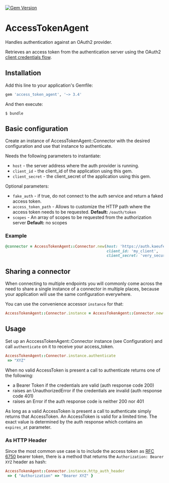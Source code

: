 [![Gem Version](https://badge.fury.io/rb/access_token_agent.svg)](https://badge.fury.io/rb/access_token_agent)

# AccessTokenAgent

Handles authentication against an OAuth2 provider.

Retrieves an access token from the authentication server using the
OAuth2 [client credentials flow](https://tools.ietf.org/html/rfc6749#section-4.4).

## Installation

Add this line to your application's Gemfile:

```ruby
gem 'access_token_agent', '~> 3.4'
```

And then execute:

    $ bundle

## Basic configuration

Create an instance of AccessTokenAgent::Connector with the desired
configuration and use that instance to authenticate.

Needs the following parameters to instantiate:

* `host` - the server address where the auth provider is running.
* `client_id` - the client_id of the application using this gem.
* `client_secret` - the client_secret of the application using this gem.

Optional parameters:

* `fake_auth` - if true, do not connect to the auth service and return
   a faked access token.
* `access_token_path` - Allows to customize the HTTP path where the
  access token needs to be requested.
  **Default:** `/oauth/token`
* `scopes` - An array of scopes to be requested from the authorization server
  **Default:** no scopes

### Example

```ruby
@connector = AccessTokenAgent::Connector.new(host: 'https://auth.kaeuferportal.de',
                                             client_id: 'my_client',
                                             client_secret: 'very_secure_and_secret')
```

## Sharing a connector

When connecting to multiple endpoints you will commonly come across the need
to share a single instance of a connector in multiple places, because your
application will use the same configuration everywhere.

You can use the convenience accessor `instance` for that:

```ruby
AccessTokenAgent::Connector.instance = AccessTokenAgent::Connector.new(...)
```

## Usage

Set up an AcccessTokenAgent::Connector instance (see Configuration) and call
`authenticate` on it to receive your access_token.

```ruby
AccessTokenAgent::Connector.instance.authenticate
 => "XYZ"
```

When no valid AccessToken is present a call to authenticate returns one of the
following:
 - a Bearer Token if the credentials are valid (auth response code 200)
 - raises an UnauthorizedError if the credentials are invalid (auth response
   code 401)
 - raises an Error if the auth response code is neither 200 nor 401

As long as a valid AccessToken is present a call to authenticate simply returns
that AccessToken. An AccessToken is valid for a limited time. The exact value is
determined by the auth response which contains an `expires_at` parameter.

### As HTTP Header

Since the most common use case is to include the access token as [RFC 6750](https://tools.ietf.org/html/rfc6750) bearer token, there is a method that returns the `Authorization: Bearer XYZ` header as hash:

```ruby
AccessTokenAgent::Connector.instance.http_auth_header
 => { "Authorization" => "Bearer XYZ" }
```
